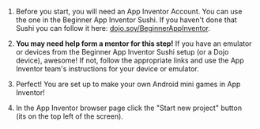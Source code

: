 1. Before you start, you will need an App Inventor Account. You can use the one in the Beginner App Inventor Sushi. If you haven't done that Sushi you can follow it here: [dojo.soy/BeginnerAppInventor](http://kata.coderdojo.com/wiki/Beginner_App_Inventor_Sushi). 

2. **You may need help form a mentor for this step!** If you have an emulator or devices from the Beginner App Inventor Sushi setup (or a Dojo device), awesome! If not, follow the appropriate links and use the App Inventor team's instructions for your device or emulator. 

3. Perfect! You are set up to make your own Android mini games in App Inventor!

4. In the App Inventor browser page click the "Start new project" button (its on the top left of the screen). 
